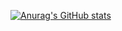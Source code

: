 [![Anurag's GitHub stats](https://github-readme-stats.vercel.app/api?username=Plana-ria)](https://github.com/anuraghazra/github-readme-stats)
